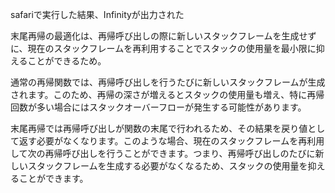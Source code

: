 safariで実行した結果、Infinityが出力された

末尾再帰の最適化は、再帰呼び出しの際に新しいスタックフレームを生成せずに、現在のスタックフレームを再利用することでスタックの使用量を最小限に抑えることができるため。

通常の再帰関数では、再帰呼び出しを行うたびに新しいスタックフレームが生成されます。このため、再帰の深さが増えるとスタックの使用量も増え、特に再帰回数が多い場合にはスタックオーバーフローが発生する可能性があります。

末尾再帰では再帰呼び出しが関数の末尾で行われるため、その結果を戻り値として返す必要がなくなります。このような場合、現在のスタックフレームを再利用して次の再帰呼び出しを行うことができます。つまり、再帰呼び出しのたびに新しいスタックフレームを生成する必要がなくなるため、スタックの使用量を抑えることができます。
